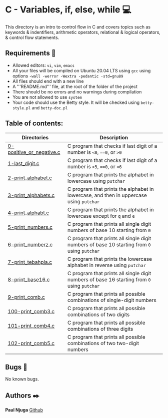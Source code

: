 # C - Variables, if, else, while :computer:
This directory is an intro to control flow in C and covers topics such as keywords & indentifiers, arithmetic operators, relational & logical operators, & control flow statements.

## Requirements :bookmark_tabs:
* Allowed editors: ```vi```, ```vim```, ```emacs```
* All your files will be compiled on Ubuntu 20.04 LTS using ```gcc``` using options ```-wall -werror -Wextra -pedantic -std=gnu89```
* All files should end with a new line
* A '''README.md''' file, at the root of the folder of the project
* There should be no errors and no warnings during compilation
* You are not allowed to use ```system```
* Your code should use the Betty style. It will be checked using ```betty-style.pl``` and ```betty-doc.pl```

## Table of contents:
Directories | Description
----------- | -----------
[0-positive_or_negative.c](./0-positive_or_negative.c) | C program that checks if last digit of a number is ```<0```, ```==0```, or ```>0```
[1-last_digit.c](.1-last_digit.c) | C program that checks if last digit of a number is ```>5```, ```==0```, or ```<6```
[2-print_alphabet.c](./2-print_alphabet.c) | C program that prints the alphabet in lowercase using ```putchar```
[3-print_alphabets.c](./3-print_alphabets.c) | C program that prints the alphabet in lowercase, and then in uppercase using ```putchar```
[4-print_alphabt.c](./4-print_alphabt.c) | C program that prints the alphabet in lowercase except for ```q``` and ```e```
[5-print_numbers.c](./5-print_numbers.c) | C program that prints all single digit numbers of base 10 starting from ```0```
[6-print_numberz.c](./6-print_numberz.c) | C program that prints all single digit numbers of base 10 starting from ```0``` using ```putchar```
[7-print_tebahpla.c](./7-print_tebahpla.c) | C program that prints the lowercase alphabet in reverse using ```putchar```
[8-print_base16.c](./8-print_base16.c) | C program that prints all single digit numbers of base 16 starting from ```0``` using ```putchar```
[9-print_comb.c](./9-print_comb.c) | C program that prints all possible combinations of single-digit numbers
[100-print_comb3.c](./100-print_comb3.c) | C program that prints all possible combinations of two digits
[101-print_comb4.c](./101-print_comb4.c) | C program that prints all possible combinations of three digits
[102-print_comb5.c](./102-print_comb5.c) | C program that prints all possible combinations of two two-digit numbers

## Bugs :loudspeaker:
No known bugs.


## Authors :black_nib:
**Paul Njuga** [Github](https://github.com/Paul-Njuga)
